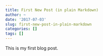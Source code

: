 ```yaml
---
title: First New Post (in plain Markdown)
author: ~
date: '2017-07-03'
slug: first-new-post-in-plain-markdown
categories: []
tags: []
---
```


This is my first blog post.